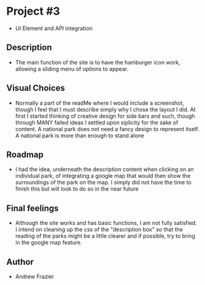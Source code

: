 # Project #3

- UI Element and API integration

## Description

- The main function of the site is to have the hamburger icon work, allowing a sliding menu of options to appear.

## Visual Choices

- Normally a part of the readMe where I would include a screenshot, though I feel that I must describe simply why I chose the layout I did. At first I started thinking of creative design for side bars and such, though through MANY failed ideas I settled upon siplicity for the sake of content. A national park does not need a fancy design to represent itself. A national park is more than enough to stand alone

## Roadmap

- I had the idea, underneath the description content when clicking on an individual park, of integrating a google map that would then show the surroundings of the park on the map. I simply did not have the time to finish this but will look to do so in the near future

## Final feelings

- Although the site works and has basic functions, I am not fully satisfied. I intend on cleaning up the css of the "description box" so that the reading of the parks might be a little clearer and if possible, try to bring in the google map feature.

## Author

- Andrew Frazier
